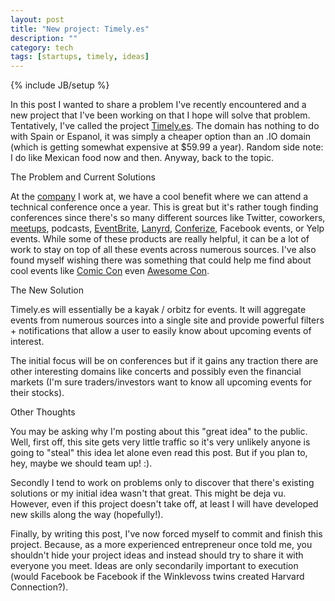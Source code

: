 ```yaml
---
layout: post
title: "New project: Timely.es"
description: ""
category: tech
tags: [startups, timely, ideas]
---
```

{% include JB/setup %}

In this post I wanted to share a problem I've recently encountered and a new project that I've been working
on that I hope will solve that problem. Tentatively, I've called the project [Timely.es](http://timely.es).
The domain has nothing to do with Spain or Espanol, it was simply a cheaper option than an .IO domain (which is getting
somewhat expensive at $59.99 a year). Random side note: I do like Mexican food now and then. Anyway, back to the topic.

<div class="mSpotlight">The Problem and Current Solutions</div>

At the [company](http://www.ringtaildesign.com) I work at, we have a cool benefit where we can attend a technical conference
once a year. This is great but it's rather tough finding conferences since there's so many different sources like Twitter, coworkers, [meetups](http://www.meetup.com), podcasts, [EventBrite](http://www.eventbrite), [Lanyrd](http://lanyrd.com/),
[Conferize](http://www.conferize.com/), Facebook events, or Yelp events. While some of these products are really helpful, it can be a lot of work
to stay on top of all these events across numerous sources. I've also found myself wishing there was something
that could help me find about cool events like [Comic Con](http://www.comic-con.org/cci) even [Awesome Con](http://www.awesome-con.com/).

<div class="mSpotlight">The New Solution</div>

Timely.es will essentially be a kayak / orbitz for events. It will aggregate events from numerous sources into a single
site and provide powerful filters + notifications that allow a user to easily know about upcoming events of interest.

The initial focus will be on conferences but if it gains any traction there are other interesting domains like
concerts and possibly even the financial markets (I'm sure traders/investors want to know all upcoming events for their stocks).

<div class="mSpotlight">Other Thoughts</div>

You may be asking why I'm posting about this "great idea" to the public. Well, first off, this site gets very little
traffic so it's very unlikely anyone is going to "steal" this idea let alone even read this post. But if you plan to, hey,
maybe we should team up! :).

Secondly I tend to work on problems only to discover that there's existing solutions or my initial idea wasn't that great.
This might be deja vu. However, even if this project doesn't take off, at least I will have developed new skills
along the way (hopefully!).

Finally, by writing this post, I've now forced myself to commit and finish this project. Because, as a more
experienced entrepreneur once told me, you shouldn't hide your project ideas and instead should try to share it
with everyone you meet. Ideas are only secondarily important to execution (would Facebook be Facebook if the Winklevoss twins
created Harvard Connection?).

